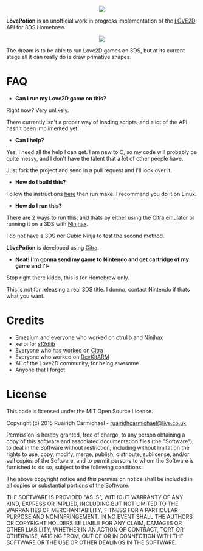 <p align="center">
	<img src="http://i.imgur.com/uJQNDys.png"/>
</p>

**LövePotion** is an unofficial work in progress implementation of the [LÖVE2D](https://love2d.org/) API for 3DS Homebrew.

<p align="center">
	<img src="http://i.imgur.com/fAQshYl.png"/>
</p>


The dream is to be able to run Love2D games on 3DS, but at its current stage all it can really do is draw primative shapes.


# FAQ

* **Can I run my Love2D game on this?**

Right now? Very unlikely. 

There currently isn't a proper way of loading scripts, and a lot of the API hasn't been implimented yet.

* **Can I help?**

Yes, I need all the help I can get. I am new to C, so my code will probably be quite messy, and I don't have the talent that a lot of other people have. 

Just fork the project and send in a pull request and I'll look over it.

* **How do I build this?**

Follow the instructions [here](http://3dbrew.org/wiki/Setting_up_Development_Environment) then run make. I recommend you do it on Linux.

* **How do I run this?**

There are 2 ways to run this, and thats by either using the [Citra](http://citra-emu.org) emulator or running it on a 3DS with [Ninjhax](smealum.net/ninjhax). 

I do not have a 3DS nor Cubic Ninja to test the second method. 

**LövePotion** is developed using [Citra](http://citra-emu.org/).

* **Neat! I'm gonna send my game to Nintendo and get cartridge of my game and I'l-**

Stop right there kiddo, this is for Homebrew only.

This is not for releasing a real 3DS title. I dunno, contact Nintendo if thats what you want.


# Credits

 * Smealum and everyone who worked on [ctrulib](https://github.com/smealum/ctrulib) and [Ninjhax](http://smealum.net/ninjhax)
 * xerpi for [sf2dlib](https://github.com/xerpi/sf2dlib)
 * Everyone who has worked on [Citra](http://citra-emu.org/)
 * Everyone who worked on [DevKitARM](http://devkitpro.org/)
 * All of the Love2D community, for being awesome
 * Anyone that I forgot
 

# License

This code is licensed under the MIT Open Source License.

Copyright (c) 2015 Ruairidh Carmichael - ruairidhcarmichael@live.co.uk

Permission is hereby granted, free of charge, to any person obtaining a copy
of this software and associated documentation files (the "Software"), to deal
in the Software without restriction, including without limitation the rights
to use, copy, modify, merge, publish, distribute, sublicense, and/or sell
copies of the Software, and to permit persons to whom the Software is
furnished to do so, subject to the following conditions:

The above copyright notice and this permission notice shall be included in
all copies or substantial portions of the Software.

THE SOFTWARE IS PROVIDED "AS IS", WITHOUT WARRANTY OF ANY KIND, EXPRESS OR
IMPLIED, INCLUDING BUT NOT LIMITED TO THE WARRANTIES OF MERCHANTABILITY,
FITNESS FOR A PARTICULAR PURPOSE AND NONINFRINGEMENT. IN NO EVENT SHALL THE
AUTHORS OR COPYRIGHT HOLDERS BE LIABLE FOR ANY CLAIM, DAMAGES OR OTHER
LIABILITY, WHETHER IN AN ACTION OF CONTRACT, TORT OR OTHERWISE, ARISING FROM,
OUT OF OR IN CONNECTION WITH THE SOFTWARE OR THE USE OR OTHER DEALINGS IN
THE SOFTWARE.